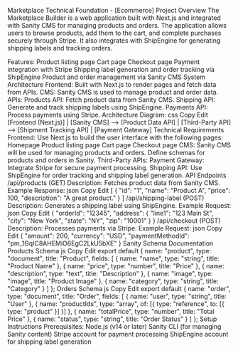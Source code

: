 Marketplace Technical Foundation - [Ecommerce]
Project Overview
The Marketplace Builder is a web application built with Next.js and integrated with Sanity CMS for managing products and orders. The application allows users to browse products, add them to the cart, and complete purchases securely through Stripe. It also integrates with ShipEngine for generating shipping labels and tracking orders.

Features:
Product listing page
Cart page
Checkout page
Payment integration with Stripe
Shipping label generation and order tracking via ShipEngine
Product and order management via Sanity CMS
System Architecture
Frontend:
Built with Next.js to render pages and fetch data from APIs.
CMS:
Sanity CMS is used to manage product and order data.
APIs:
Products API: Fetch product data from Sanity CMS.
Shipping API: Generate and track shipping labels using ShipEngine.
Payments API: Process payments using Stripe.
Architecture Diagram:
css
Copy
Edit
[Frontend (Next.js)]
    |
[Sanity CMS] --> [Product Data API]
    |
[Third-Party API] --> [Shipment Tracking API]
    |
[Payment Gateway]
Technical Requirements
Frontend:
Use Next.js to build the user interface with the following pages:
Homepage
Product listing page
Cart page
Checkout page
CMS:
Sanity CMS will be used for managing products and orders.
Define schemas for products and orders in Sanity.
Third-Party APIs:
Payment Gateway: Integrate Stripe for secure payment processing.
Shipping API: Use ShipEngine for order tracking and shipping label generation.
API Endpoints
/api/products (GET)
Description: Fetches product data from Sanity CMS.
Example Response:
json
Copy
Edit
[
  {
    "id": "1",
    "name": "Product A",
    "price": 100,
    "description": "A great product."
  }
]
/api/shipping-label (POST)
Description: Generates a shipping label using ShipEngine.
Example Request:
json
Copy
Edit
{
  "orderId": "12345",
  "address": {
    "line1": "123 Main St",
    "city": "New York",
    "state": "NY",
    "zip": "10001"
  }
}
/api/checkout (POST)
Description: Processes payments via Stripe.
Example Request:
json
Copy
Edit
{
  "amount": 200,
  "currency": "USD",
  "paymentMethodId": "pm_1GqIC8AHEMiO6EgC2LkU5bXE"
}
Sanity Schema Documentation
Products Schema
js
Copy
Edit
export default {
  name: "product",
  type: "document",
  title: "Product",
  fields: [
    { name: "name", type: "string", title: "Product Name" },
    { name: "price", type: "number", title: "Price" },
    { name: "description", type: "text", title: "Description" },
    { name: "image", type: "image", title: "Product Image" },
    { name: "category", type: "string", title: "Category" }
  ]
};
Orders Schema
js
Copy
Edit
export default {
  name: "order",
  type: "document",
  title: "Order",
  fields: [
    { name: "user", type: "string", title: "User" },
    { name: "productIds", type: "array", of: [{ type: "reference", to: [{ type: "product" }] }] },
    { name: "totalPrice", type: "number", title: "Total Price" },
    { name: "status", type: "string", title: "Order Status" }
  ]
};
Setup Instructions
Prerequisites:
Node.js (v14 or later)
Sanity CLI (for managing Sanity content)
Stripe account for payment processing
ShipEngine account for shipping label generation
